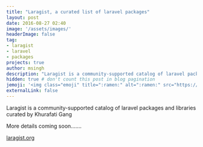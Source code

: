 ```yaml
---
title: "Laragist, a curated list of laravel packages"
layout: post
date: 2016-08-27 02:40
image: '/assets/images/'
headerImage: false
tag:
- laragist
- laravel
- packages
projects: true
author: msingh
description: "Laragist is a community-supported catalog of laravel packages and libraries curated by Khurafati Gang"
hidden: true # don't count this post in blog pagination
jemoji: '<img class="emoji" title=":ramen:" alt=":ramen:" src="https://assets.github.com/images/icons/emoji/unicode/1f35c.png" height="20" width="20" align="absmiddle">'
externalLink: false
---
```

Laragist is a community-supported catalog of laravel packages and libraries curated by Khurafati Gang

More details coming soon.......

[laragist.org](http://laragist.org)
